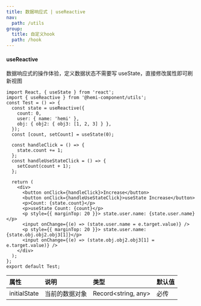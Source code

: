 ```yaml
---
title: 数据响应式 | useReactive
nav:
  path: /utils
group:
  title: 自定义hook
  path: /hook
---
```


#### useReactive

数据响应式的操作体验，定义数据状态不需要写 useState，直接修改属性即可刷新视图

```tsx
import React, { useState } from 'react';
import { useReactive } from '@hemi-component/utils';
const Test = () => {
  const state = useReactive({
    count: 0,
    user: { name: 'hemi' },
    obj: { obj2: { obj3: [1, 2, 3] } },
  });
  const [count, setCount] = useState(0);

  const handleClick = () => {
    state.count += 1;
  };
  const handleUseStateClick = () => {
    setCount(count + 1);
  };

  return (
    <div>
      <button onClick={handleClick}>Increase</button>
      <button onClick={handleUseStateClick}>useState Increase</button>
      <p>Count: {state.count}</p>
      <p>useState Count: {count}</p>
      <p style={{ marginTop: 20 }}> state.user.name: {state.user.name}</p>
      <input onChange={(e) => (state.user.name = e.target.value)} />
      <p style={{ marginTop: 20 }}> state.user.name: {state.obj.obj2.obj3[1]}</p>
      <input onChange={(e) => (state.obj.obj2.obj3[1] = e.target.value)} />
    </div>
  );
};
export default Test;
```

| 属性         | 说明           | 类型                | 默认值 |
| :----------- | :------------- | :------------------ | :----- |
| initialState | 当前的数据对象 | Record<string, any> | 必传   |
